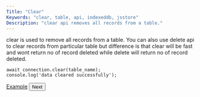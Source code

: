 ```yaml
---
Title: "Clear"
Keywords: "clear, table, api, indexeddb, jsstore"
Description: "clear api removes all records from a table."
---
```


clear is used to remove all records from a table. You can also use delete api to clear records from particular table but difference is that clear will be fast and wont return no of record deleted while delete will return no of record deleted.

```
await connection.clear(table_name);
console.log('data cleared successfully');
```

<p class="margin-top-40px text-center">
    <a class="btn info" target="_blank" href="https://ujjwalguptaofficial.github.io/idbstudio/?db=Demo&query=clear(%22Suppliers%22)%3B">Example</a>
    <button class="btn info btnNext">Next</button>
</p>